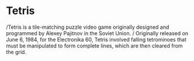 # Tetris
/Tetris is a tile-matching puzzle video game originally designed and programmed by Alexey Pajitnov in the Soviet Union. / 
Originally released on June 6, 1984, for the Electronika 60, Tetris involved falling tetrominoes that must be manipulated to form complete lines, which are then cleared from the grid.
